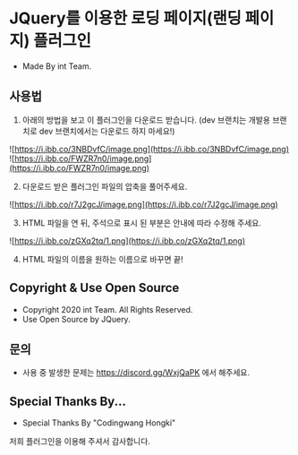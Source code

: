 # JQuery를 이용한 로딩 페이지(랜딩 페이지) 플러그인
+ Made By int Team.

## 사용법
1. 아래의 방법을 보고 이 플러그인을 다운로드 받습니다. (dev 브랜치는 개발용 브랜치로 dev 브랜치에서는 다운로드 하지 마세요!)

![https://i.ibb.co/3NBDvfC/image.png](https://i.ibb.co/3NBDvfC/image.png)
![https://i.ibb.co/FWZR7n0/image.png](https://i.ibb.co/FWZR7n0/image.png)

2. 다운로드 받은 플러그인 파일의 압축을 풀어주세요.

![https://i.ibb.co/r7J2gcJ/image.png](https://i.ibb.co/r7J2gcJ/image.png)

3. HTML 파일을 연 뒤, 주석으로 표시 된 부분은 안내에 따라 수정해 주세요.

![https://i.ibb.co/zGXq2tq/1.png](https://i.ibb.co/zGXq2tq/1.png)

4. HTML 파일의 이름을 원하는 이름으로 바꾸면 끝!

## Copyright & Use Open Source
+ Copyright 2020 int Team. All Rights Reserved.
+ Use Open Source by JQuery.

## 문의
+ 사용 중 발생한 문제는 https://discord.gg/WxjQaPK 에서 해주세요.

## Special Thanks By...
+ Special Thanks By "Codingwang Hongki"

저희 플러그인을 이용해 주셔서 감사합니다.
